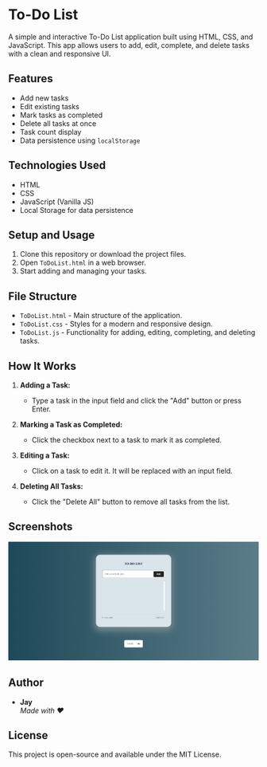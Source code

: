 # To-Do List

A simple and interactive To-Do List application built using HTML, CSS, and JavaScript. This app allows users to add, edit, complete, and delete tasks with a clean and responsive UI.

## Features

- Add new tasks
- Edit existing tasks
- Mark tasks as completed
- Delete all tasks at once
- Task count display
- Data persistence using `localStorage`

## Technologies Used

- HTML
- CSS
- JavaScript (Vanilla JS)
- Local Storage for data persistence

## Setup and Usage

1. Clone this repository or download the project files.
2. Open `ToDoList.html` in a web browser.
3. Start adding and managing your tasks.

## File Structure

- `ToDoList.html` - Main structure of the application.
- `ToDoList.css` - Styles for a modern and responsive design.
- `ToDoList.js` - Functionality for adding, editing, completing, and deleting tasks.

## How It Works

1. **Adding a Task:**  
   - Type a task in the input field and click the "Add" button or press Enter.

2. **Marking a Task as Completed:**  
   - Click the checkbox next to a task to mark it as completed.

3. **Editing a Task:**  
   - Click on a task to edit it. It will be replaced with an input field.

4. **Deleting All Tasks:**  
   - Click the "Delete All" button to remove all tasks from the list.

## Screenshots

![image alt](https://github.com/Jay-012/To-Do-List/blob/0422a3082ef66650b8e487b392e311f74f73c137/Screenshot%202025-03-14%20215139.png)

## Author

- **Jay**  
  _Made with ❤️_

## License

This project is open-source and available under the MIT License.
